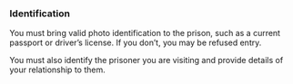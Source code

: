 ###  Identification

You must bring valid photo identification to the prison, such as a current
passport or driver’s license. If you don’t, you may be refused entry.

You must also identify the prisoner you are visiting and provide details of
your relationship to them.
